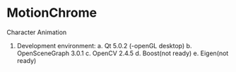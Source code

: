 MotionChrome
============

Character Animation

1. Development environment:
a. Qt 5.0.2 (-openGL desktop)
b. OpenSceneGraph 3.0.1
c. OpenCV 2.4.5
d. Boost(not ready)
e. Eigen(not ready)
